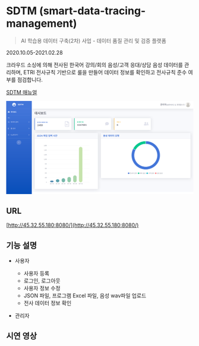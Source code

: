 # SDTM (smart-data-tracing-management)
> AI 학습용 데이터 구축(2차) 사업 - 데이터 품질 관리 및 검증 플랫폼  

2020.10.05-2021.02.28

크라우드 소싱에 의해 전사된 한국어 강의/회의 음성/고객 응대/상담 음성 데이터를 관리하며, ETRI 전사규칙 기반으로 룰을 만들어 데이터 정보를 확인하고 전사규칙 준수 여부를 점검합니다.  
  
[SDTM 매뉴얼](https://docs.google.com/document/d/1EF0ysPyC-t6nF3UxD-LlGf-ztwdlsFJXvLM8UCWFMew/edit?usp=sharing)

![](./screenshot.png)


## URL
[http://45.32.55.180:8080/](http://45.32.55.180:8080/)

## 기능 설명

* 사용자
  * 사용자 등록
  * 로그인, 로그아웃
  * 사용자 정보 수정
  * JSON 파일, 프로그램 Excel 파일, 음성 wav파일 업로드
  * 전사 데이터 정보 확인

* 관리자
  
  
## 시연 영상
  
  


